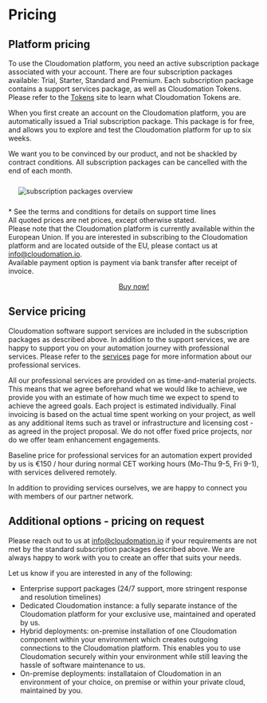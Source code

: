# Pricing

## Platform pricing
To use the Cloudomation platform, you need an active subscription package associated with your account. There are four subscription packages available: Trial, Starter, Standard and Premium. Each subscription package contains a support services package, as well as Cloudomation Tokens. Please refer to the [Tokens](/documentation/Tokens) site to learn what Cloudomation Tokens are.  

When you first create an account on the Cloudomation platform, you are automatically issued a Trial subscription package. This package is for free, and allows you to explore and test the Cloudomation platform for up to six weeks.  

We want you to be convinced by our product, and not be shackled by contract conditions. All subscription packages can be cancelled with the end of each month.

<img src="/sitedata/images/subscription_packages.PNG" alt="subscription packages overview" class="fullsize d-none d-md-block" style="float:center; margin: 10px 20px"/>

\* See the terms and conditions for details on support time lines  
All quoted prices are net prices, except otherwise stated.  
Please note that the Cloudomation platform is currently available within the European Union. If you are interested in subscribing to the Cloudomation platform and are located outside of the EU, please contact us at [info@cloudomation.io](mailto:info@cloudomation.io).  
Available payment option is payment via bank transfer after receipt of invoice.  

<center><a class="btn btn-lg btn-primary" href="/subscription"><i class="fa fa-shopping-cart"></i> Buy now! </a></center>

## Service pricing
Cloudomation software support services are included in the subscription packages as described above. In addition to the support services, we are happy to support you on your automation journey with professional services. Please refer to the [services](/Services) page for more information about our professional services.

All our professional services are provided on as time-and-material projects. This means that we agree beforehand what we would like to achieve, we provide you with an estimate of how much time we expect to spend to achieve the agreed goals. Each project is estimated individually. Final invoicing is based on the actual time spent working on your project, as well as any additional items such as travel or infrastructure and licensing cost - as agreed in the project proposal. We do not offer fixed price projects, nor do we offer team enhancement engagements.

Baseline price for professional services for an automation expert provided by us is €150 / hour during normal CET working hours (Mo-Thu 9-5, Fri 9-1), with services delivered remotely.

In addition to providing services ourselves, we are happy to connect you with members of our partner network.

## Additional options - pricing on request
Please reach out to us at [info@cloudomation.io](mailto:info@cloudomation.io) if your requirements are not met by the standard subscription packages described above. We are always happy to work with you to create an offer that suits your needs.

Let us know if you are interested in any of the following:
* Enterprise support packages (24/7 support, more stringent response and resolution timelines)
* Dedicated Cloudomation instance: a fully separate instance of the Cloudomation platform for your exclusive use, maintained and operated by us.
* Hybrid deployments: on-premise installation of one Cloudomation component within your environment which creates outgoing connections to the Cloudomation platform. This enables you to use Cloudomation securely within your environment while still leaving the hassle of software maintenance to us.
* On-premise deployments: installataion of Cloudomation in an environment of your choice, on premise or within your private cloud, maintained by you.
